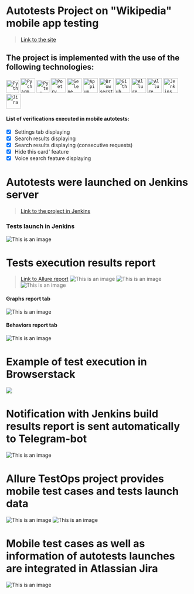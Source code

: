# Autotests Project on "Wikipedia" mobile app testing
> <a target="_blank" href="https://www.wikipedia.org/">Link to the site</a>

## The project is implemented with the use of the following technologies:
<code><img title="Python" src="media/python.png" width="35"/></code>
<code><img title="Pycharm" src="media/pycharm.jpeg" width="40"/></code>
<code><img title="Pytest" src="media/pytest.png" width="35"/></code>
<code><img title="Poetry" src="media/Poetry.jpeg" width="40"/></code>
<code><img title="Selene" src="media/selene.png" width="40"/></code>
<code><img title="Appium" src="media/appium.png" width="40"/></code>
<code><img title="Browserstack" src="media/browserstack.jpeg" width="40"/></code>
<code><img title="Github" src="media/github.png" width="40"/></code>
<code><img title="Allure Report" src="media/allure_report.png" width="40"/></code>
<code><img title="Allure TestOps" src="media/allure_testops.jpeg" width="40"/></code>
<code><img title="Jenkins" src="media/jenkins_logo.jpeg" width="40"/></code>
<code><img title="Jira" src="media/jira_logo.jpeg" width="40"/></code>

#### List of verifications executed in mobile autotests:
- [x] Settings tab displaying
- [x] Search results displaying
- [x] Search results displaying (consecutive requests)
- [x] Hide this card' feature
- [x] Voice search feature displaying

# Autotests were launched on Jenkins server
> <a target="_blank" href="https://jenkins.autotests.cloud/job/mobile_tests_wikipedia/">Link to the project in Jenkins</a>

### Tests launch in Jenkins
![This is an image](media/Jenkins_mobile.png)

# Tests execution results report
> <a target="_blank" href="https://jenkins.autotests.cloud/job/mobile_tests_wikipedia/1/allure/">Link to Allure report</a>
![This is an image](media/allure_report_main_mobile.png)
![This is an image](media/allure_TC_mobile.png)
![This is an image](media/allure_TC_mobile2.png)

#### Graphs report tab
![This is an image](media/graphs_mobile.png)

#### Behaviors report tab
![This is an image](media/Behaviors.png)

<a name="Video"></a>
# Example of test execution in Browserstack
![](media/video1.gif)

# Notification with Jenkins build results report is sent automatically to Telegram-bot
![This is an image](media/telegram.jpg)

# Allure TestOps project provides mobile test cases and tests launch data
![This is an image](media/testops_TCs.png)
![This is an image](media/testops_dashboard.png)

# Mobile test cases as well as information of autotests launches are integrated in Atlassian Jira
![This is an image](media/jira.png)
